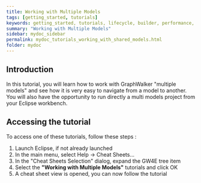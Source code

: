 ```yaml
---
title: Working with Multiple Models
tags: [getting_started, tutorials]
keywords: getting_started, tutorials, lifecycle, builder, performance, multiple models, model based testing, graphwalker, Eclipse plugin
summary: "Working with Multiple Models"
sidebar: mydoc_sidebar
permalink: mydoc_tutorials_working_with_shared_models.html
folder: mydoc
---
```


## Introduction
In this tutorial, you will learn how to work with GraphWalker "multiple models" and see how it is very easy to navigate from a model to another. 
You will also have the opportunity to run directly a multi models project from your Eclipse workbench.

## Accessing the tutorial

To access one of these tutorials, follow these steps :
 
 1. Launch Eclipse, if not already launched
 2. In the main menu, select Help -> Cheat Sheets...
 3. In the "Cheat Sheets Selection" dialog, expand the GW4E tree item
 4. Select the <b>"Working with Multiple Models"</b> tutorials and click OK
 5. A cheat sheet view is opened, you can now follow the tutorial
 


 

